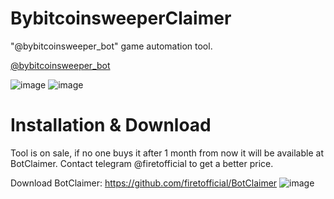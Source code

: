 # BybitcoinsweeperClaimer
"@bybitcoinsweeper_bot" game automation tool.

[@bybitcoinsweeper_bot](https://t.me/BybitCoinsweeper_Bot?start=referredBy=874616182)

![image](https://github.com/user-attachments/assets/27181afe-ea5e-4195-ad42-537ea5871a95)
![image](https://github.com/user-attachments/assets/624e03a5-f1b8-4a35-ba25-54a182dabd63)

# Installation & Download

Tool is on sale, if no one buys it after 1 month from now it will be available at BotClaimer.
Contact telegram @firetofficial to get a better price.

Download BotClaimer: https://github.com/firetofficial/BotClaimer
![image](https://github.com/user-attachments/assets/ed9cc67b-64b9-4695-be6c-c33431225fe7)


